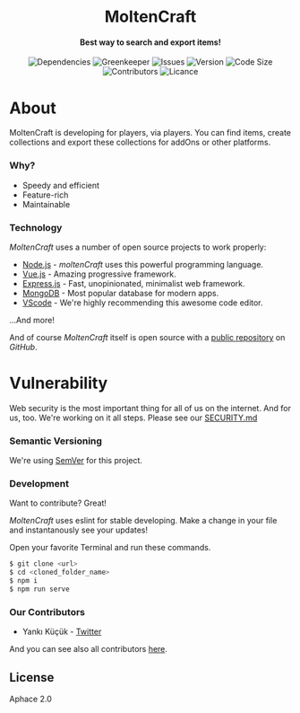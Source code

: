 <h1 align="center">
  <br>
  MoltenCraft
  <br>
</h1>
<h4 align="center">Best way to search and export items!</h4>
<p align="center">
  <!-- <a><img src="https://img.shields.io/circleci/build/github/kendinikertenkelebek/moltenCraft/master?style=flat-square&token=abc123" alt="Build"></a> -->
  <!-- <a><img src="https://img.shields.io/codacy/grade/abc123?style=flat-square" alt="Grade"></a> -->
  <a><img src="https://img.shields.io/david/MoltenCraft/client?style=flat-square" alt="Dependencies"></a>
  <a><img src="https://badges.greenkeeper.io/MoltenCraft/client.svg?style=flat-square" alt="Greenkeeper"></a>
  <a><img src="https://img.shields.io/github/issues/MoltenCraft/client?style=flat-square" alt="Issues"></a>
  <a><img src="https://img.shields.io/github/package-json/v/MoltenCraft/client/master?style=flat-square" alt="Version"></a>
  <a><img src="https://img.shields.io/github/languages/code-size/MoltenCraft/client?style=flat-square" alt="Code Size"></a>
  <!-- <a><img src="https://img.shields.io/github/stars/MoltenCraft/client?style=flat-square" alt="Stars"></a> -->
  <!-- <a><img src="https://img.shields.io/discord/{id}?style=flat-square" alt="Discord"></a> -->
  <a><img src="https://img.shields.io/github/contributors/MoltenCraft/client?style=flat-square" alt="Contributors"></a>
  <a><img src="https://img.shields.io/github/license/MoltenCraft/client?style=flat-square" alt="Licance"></a>
</p>

# About

MoltenCraft is developing for players, via players. You can find items, create collections
and export these collections for addOns or other platforms.

### Why?
- Speedy and efficient
- Feature-rich
- Maintainable

### Technology
_MoltenCraft_ uses a number of open source projects to work properly:

- [Node.js] - _moltenCraft_ uses this powerful programming language.
- [Vue.js] - Amazing progressive framework.
- [Express.js] - Fast, unopinionated, minimalist web framework.
- [MongoDB] - Most popular database for modern apps.
- [VScode] - We're highly recommending this awesome code editor.

...And more!

And of course _MoltenCraft_ itself is open source with a [public repository][repository] on _GitHub_.

# Vulnerability
Web security is the most important thing for all of us on the internet. And for us, too.
We're working on it all steps. Please see our [SECURITY.md]

### Semantic Versioning

We're using [SemVer][semver] for this project.

### Development

Want to contribute? Great!

_MoltenCraft_ uses eslint for stable developing.
Make a change in your file and instantanously see your updates!

Open your favorite Terminal and run these commands.

```sh
$ git clone <url>
$ cd <cloned_folder_name>
$ npm i
$ npm run serve
```

### Our Contributors

- Yankı Küçük - [Twitter][yk]

And you can see also all contributors [here][contributors].

[node.js]: https://github.com/nodejs/node/blob/master/README.md
[vue.js]: https://github.com/vuejs/vue/blob/dev/README.md
[express.js]: https://github.com/expressjs/express/blob/master/Readme.md
[mongodb]: https://github.com/mongodb/mongo/blob/master/README
[vscode]: https://code.visualstudio.com/insiders/
[security.md]: https://github.com/moltenCraft/client/blob/master/SECURITY.md
[repository]: https://github.com/moltenCraft/client
[semver]: https://semver.org
[yk]: https://twitter.com/seviyorumstop
[contributors]: https://github.com/moltenCraft/client/graphs/contributors

## License

Aphace 2.0